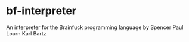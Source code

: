 # bf-interpreter
An interpreter for the Brainfuck programming language by Spencer Paul Lourn Karl Bartz
